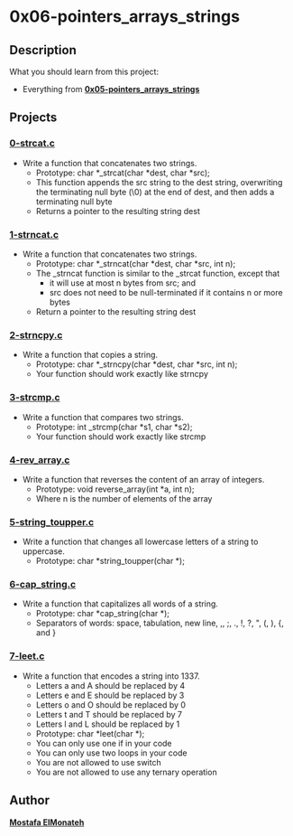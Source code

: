 # **0x06-pointers_arrays_strings**

## **Description**
What you should learn from this project:
- Everything from **[0x05-pointers_arrays_strings](https://github.com/Mostafa-ElMonateh/alx-low_level_programming/tree/main/0x05-pointers_arrays_strings)**

## **Projects**
### **[0-strcat.c](https://github.com/Mostafa-ElMonateh/alx-low_level_programming/blob/main/0x06-pointers_arrays_strings/0-strcat.c)**
- Write a function that concatenates two strings.
  - Prototype: char *_strcat(char *dest, char *src);
  - This function appends the src string to the dest string, overwriting the terminating null byte (\0) at the end of dest, and then adds a terminating null byte
  - Returns a pointer to the resulting string dest
### **[1-strncat.c](https://github.com/Mostafa-ElMonateh/alx-low_level_programming/blob/main/0x06-pointers_arrays_strings/1-strncat.c)**
- Write a function that concatenates two strings.
  - Prototype: char *_strncat(char *dest, char *src, int n);
  - The _strncat function is similar to the _strcat function, except that
    - it will use at most n bytes from src; and
    - src does not need to be null-terminated if it contains n or more bytes
  - Return a pointer to the resulting string dest
### **[2-strncpy.c](https://github.com/Mostafa-ElMonateh/alx-low_level_programming/blob/main/0x06-pointers_arrays_strings/2-strncpy.c)**
- Write a function that copies a string.
  - Prototype: char *_strncpy(char *dest, char *src, int n);
  - Your function should work exactly like strncpy
### **[3-strcmp.c](https://github.com/Mostafa-ElMonateh/alx-low_level_programming/blob/main/0x06-pointers_arrays_strings/3-strcmp.c)**
- Write a function that compares two strings.
  - Prototype: int _strcmp(char *s1, char *s2);
  - Your function should work exactly like strcmp
### **[4-rev_array.c](https://github.com/Mostafa-ElMonateh/alx-low_level_programming/blob/main/0x06-pointers_arrays_strings/4-rev_array.c)**
- Write a function that reverses the content of an array of integers.
  - Prototype: void reverse_array(int *a, int n);
  - Where n is the number of elements of the array
### **[5-string_toupper.c](https://github.com/Mostafa-ElMonateh/alx-low_level_programming/blob/main/0x06-pointers_arrays_strings/5-string_toupper.c)**
- Write a function that changes all lowercase letters of a string to uppercase.
  - Prototype: char *string_toupper(char *);
### **[6-cap_string.c](https://github.com/Mostafa-ElMonateh/alx-low_level_programming/blob/main/0x06-pointers_arrays_strings/6-cap_string.c)**
- Write a function that capitalizes all words of a string.
  - Prototype: char *cap_string(char *);
  - Separators of words: space, tabulation, new line, ,, ;, ., !, ?, ", (, ), {, and }
### **[7-leet.c](https://github.com/Mostafa-ElMonateh/alx-low_level_programming/blob/main/0x06-pointers_arrays_strings/7-leet.c)**
- Write a function that encodes a string into 1337.
  - Letters a and A should be replaced by 4
  - Letters e and E should be replaced by 3
  - Letters o and O should be replaced by 0
  - Letters t and T should be replaced by 7
  - Letters l and L should be replaced by 1
  - Prototype: char *leet(char *);
  - You can only use one if in your code
  - You can only use two loops in your code
  - You are not allowed to use switch
  - You are not allowed to use any ternary operation
  
## **Author**
**[Mostafa ElMonateh](https://github.com/Mostafa-ElMonateh)**
